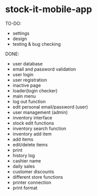 # stock-it-mobile-app

TO-DO: <br>
- settings
- design
- testing & bug checking

DONE: <br>
- user database
- email and password validation
- user login
- user registration
- inactive page
- loader(login checker)
- main menu
- log out function
- edit personal email/password (user)
- user management (admin)
- inventory interface
- stock edit functions
- inventory search function
- inventory add item
- add items
- edit/delete items
- print
- history log
- cashier name
- daily sales
- customer discounts
- different store functions
- printer connection
- print format
